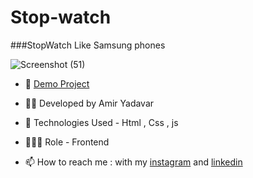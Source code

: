# Stop-watch

###StopWatch Like Samsung phones

![Screenshot (51)](https://user-images.githubusercontent.com/110972269/201137153-fdf05907-db58-4f9d-a8f1-e3e2773fdd3b.png)



- 🔗 [Demo Project]( https://amir-yadavar.github.io/Stop-watch-mini-exercise-/)

- 👨‍💻 Developed by Amir Yadavar

- 🤖 Technologies Used - Html , Css  , js

- 🕵🏻‍♀️ Role - Frontend

- 📫 How to reach me : with my [instagram](https://instagram.com/amir_yadavar_?igshid=YmMyMTA2M2Y=) and [linkedin](https://www.linkedin.com/in/amir-yadavar-269904242/)
